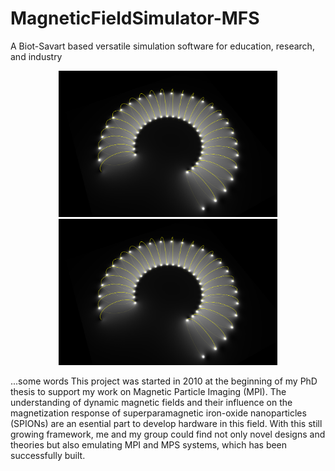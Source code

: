 # MagneticFieldSimulator-MFS

A Biot-Savart based versatile simulation software for education, research, and industry


<p align="center">
  <img src="img/main_img.png" width="350" title="screenshot">
  <img src="img/main_img.png" width="350" alt="accessibility text">
</p>


...some words
This project was started in 2010 at the beginning of my PhD thesis to support my work
on Magnetic Particle Imaging (MPI).
The understanding of dynamic magnetic fields and their influence on the magnetization
response of superparamagnetic iron-oxide nanoparticles (SPIONs) are an esential part
to develop hardware in this field.
With this still growing framework, me and my group could find not only novel designs
and theories but also emulating MPI and MPS systems, which has been successfully built.

